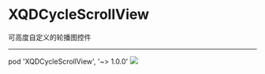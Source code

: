 # XQDCycleScrollView
可高度自定义的轮播图控件
___
pod 'XQDCycleScrollView', '~> 1.0.0'
![](http://ww4.sinaimg.cn/mw690/8980224fgw1f57htf9m3cg208k0f9n0u.gif)